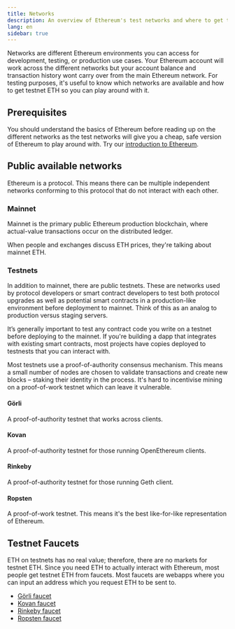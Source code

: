 ```yaml
---
title: Networks
description: An overview of Ethereum's test networks and where to get testnet Ether (ETH) for testing your application.
lang: en
sidebar: true
---
```


Networks are different Ethereum environments you can access for development, testing, or production use cases. Your Ethereum account will work across the different networks but your account balance and transaction history wont carry over from the main Ethereum network. For testing purposes, it's useful to know which networks are available and how to get testnet ETH so you can play around with it.

## Prerequisites

You should understand the basics of Ethereum before reading up on the different networks as the test networks will give you a cheap, safe version of Ethereum to play around with. Try our [introduction to Ethereum](/en/developers/docs/intro-to-ethereum/).

## Public available networks

Ethereum is a protocol. This means there can be multiple independent networks conforming to this protocol that do not interact with each other.

### Mainnet

Mainnet is the primary public Ethereum production blockchain, where actual-value transactions occur on the distributed ledger.

When people and exchanges discuss ETH prices, they're talking about mainnet ETH.

### Testnets

In addition to mainnet, there are public testnets. These are networks used by protocol developers or smart contract developers to test both protocol upgrades as well as potential smart contracts in a production-like environment before deployment to mainnet. Think of this as an analog to production versus staging servers.

It’s generally important to test any contract code you write on a testnet before deploying to the mainnet. If you're building a dapp that integrates with existing smart contracts, most projects have copies deployed to testnests that you can interact with.

Most testnets use a proof-of-authority consensus mechanism. This means a small number of nodes are chosen to validate transactions and create new blocks – staking their identity in the process. It's hard to incentivise mining on a proof-of-work testnet which can leave it vulnerable.

#### Görli

A proof-of-authority testnet that works across clients.

#### Kovan

A proof-of-authority testnet for those running OpenEthereum clients.

#### Rinkeby

A proof-of-authority testnet for those running Geth client.

#### Ropsten

A proof-of-work testnet. This means it's the best like-for-like representation of Ethereum.

## Testnet Faucets

ETH on testnets has no real value; therefore, there are no markets for testnet ETH. Since you need ETH to actually interact with Ethereum, most people get testnet ETH from faucets. Most faucets are webapps where you can input an address which you request ETH to be sent to.

- [Görli faucet](https://faucet.goerli.mudit.blog/)
- [Kovan faucet](https://faucet.kovan.network/)
- [Rinkeby faucet](https://faucet.rinkeby.io/)
- [Ropsten faucet](https://faucet.ropsten.be/)

<!-- TODO -->
<!-- ## Interacting with testnets

### Your own local network

`geth -—networkid="12345" console`

### Testnets

Wallets like MetaMask or MyEtherWallet will allow you to switch networks so you can test your apps using your test ETH. -->
